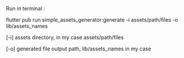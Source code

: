 Run in terminal :

flutter pub run simple_assets_generator:generate -i assets/path/files -o lib/assets_names

[-i] assets directory, in my case assets/path/files

[-o] generated file output path, lib/assets_names in my case

